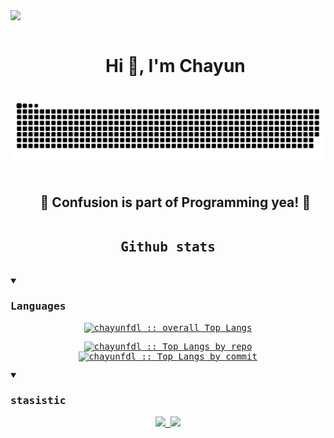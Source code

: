 <!--horizontal divider(gradiant)-->
<img src="https://user-images.githubusercontent.com/73097560/115834477-dbab4500-a447-11eb-908a-139a6edaec5c.gif">

<!--h1 without bottom border-->
<div id="user-content-toc">
  <ul align="center">
    <summary><h1 style="display: inline-block">Hi 👋, I'm Chayun</h1></summary>
  </ul>
</div>


<!--- snake -->
<div align="center">
  <img  src="https://github.com/1999AZZAR/1999AZZAR/blob/main/resources/img/grid-snake.svg"
       alt="snake" /></a>
</div>


<!--h2 without bottom border-->
<div id="user-content-toc">
  <ul align="center">
    <summary><h2 style="display: inline-block">🤯 Confusion is part of Programming yea! 🤯</h2></summary>
  </ul>
</div>

<div>
  <samp>
    <h2 align="center"> Github stats </h2>
      <br/>
    <details open>
  <summary><h3>Languages</h3></summary>
            <p align="center">
        <a href="https://github.com/chayunfdl">
          <img src="https://github-readme-stats.vercel.app/api/top-langs/?username=chayunfdl&langs_count=6&theme=gruvbox&layout=compact&hide_border=true"
          alt="chayunfdl :: overall Top Langs " /></a>
      </p>
        <p align="center">
          <a href="https://github.com/chayunfdl">
          <img width="45%" src="https://github-profile-summary-cards.vercel.app/api/cards/repos-per-language?username=chayunfdl&theme=gruvbox&layout=compact&hide_border=true"
          alt="chayunfdl :: Top Langs by repo" />
          <img width="45%" src="https://github-profile-summary-cards.vercel.app/api/cards/most-commit-language?username=chayunfdl&theme=gruvbox&layout=compact&hide_border=true"
          alt="chayunfdl :: Top Langs by commit" />
          </a>
        </p>
</details>
    <details open>
  <summary><h3>stasistic</h3></summary>
        <p align="center">
          <a href="https://github.com/chayunfdl">
          <img width="49.5%" src="https://github-readme-stats.vercel.app/api?username=chayunfdl&show_icons=true&theme=gruvbox&hide_border=true" />
          <img width="49.5%" src="https://github-readme-streak-stats.herokuapp.com/?user=chayunfdl&theme=gruvbox&hide_border=true" />
          </a>
       </p>
     <br>
     </samp>
  </div>    
</details>
